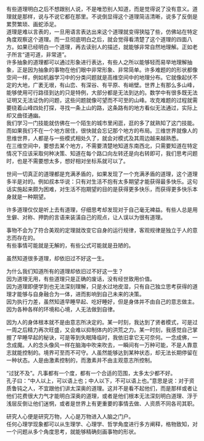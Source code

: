 有些道理明白之后不想跟别人说，不是唯恐别人知道，而是觉得说了没有意义。道理就是那样，说与不说它都在那里。不说倒显得这个道理简洁清晰，说多了反倒是累赘繁琐、画蛇添足。  
道理是难以言表的，一旦用语言表达出来这个道理就变得狭隘了些，仿佛站在特定角度观察这个道理。而一旦彻底明白之后，就会觉得看清楚了这个道理的四面八方。如果已经明白一个道理，再去读别人的描述，就能够非常自然地理解。正如老子所言“道可道，非常道”。      
许多抽象的道理都可以通过形象进行表达，有些人之所以能够轻而易举地理解抽象，正是因为抽象的事物在他们眼中非常形象、非常简单。许多难题的的形状都像空间一样，例如机器学习中的分类问题就是高维空间中的地理分布。它就像起伏不定的大地，广袤无垠，有山峦、有深谷、有平原、有峭壁。世界上有那么多山峰，能够使用可行路径到达的只是特例，大部分都是无法到达的。数学中有很多既无法证明又无法证伪的问题，这些问题就像可望而不可至的山峰。攻克难题的过程就需要绕着山峰四处打探，寻找一条上山的路，这条路有的地方看似无法通过，实际上却又曲径通幽。       
我们学习一门技能就仿佛在一个陌生的城市里闲逛，逛的多了就熟知了这门技能。而如果我们不在一个地方居住，很快就会忘记那个地方的布局。三维世界就像人的思维世界，人都是与一些模式相处久了，就会对模式及其周边越来越熟悉。  
在三维空间中，要想去某个地方，不需要清楚地知道东南西北，只需要知道在特定情况下应该采取何种决策、知道在每个路口向左转还是向右转即可，我们思考问题时，也是不需要想太多，想好相对坐标系就可以了。

世间一切真正的道理都是充满矛盾的，如果发现了一个充满矛盾的道理，这个道理多半是对的。例如叔本华说：只有对生活不抱有太多期望才能获得最多快乐。这句话实施起来颇为困难，对生活不抱期望的目的是获得更多快乐，而获得更多快乐本身就是一种期望。



许多道理仅仅是听上去有道理，仔细思考却发现对于自己毫无裨益。有些人总是用生僻、对称、押韵的言语来装潢自己的观点，让人误以为很有道理。



事物不会为了符合美观的定理就改变它自身的运行规律，客观规律是独立于人的意志而存在的。  
有些事情可能就是无解的，有些公式可能就是丑陋的。



虽然知道很多道理，却依旧过不好这一生。

为什么我们知道所有的道理却依旧过不好这一生？  
因为道理无用，有些道理只是正确的废话，没有经世致用价值。  
因为道理即便学到也无法深刻理解，只是水过地皮湿，只有自己独立思考获得的道理才能够与自身融合为一体，进而影响到自己未来的决策。  
因为执行力差，虽然知道早睡早起、吃好睡好，但是身体并不由自己的意志做主。因为各种各样的环境和心境，人无法做到自律。  

因为人的身体根本就不是由意志所决定的。某一时刻，我达到了贤者模式，可是过一周之后精力再次旺盛，又会难以抑制体内的洪荒之力。某一时刻，我感觉自己掌握了早睡早起的秘诀，可是等到失眠降临时，我依旧拿它无可奈何。一念成佛，一念成魔。人的念头像风一样在脑海中吹来吹去，一瞬间有一万种可能，不是人靠意志就能控制的。境界可至而不可守。人虽然能够达到某种状态，却无法长期停留在一种状态。人是由激素控制的，而激素并不由主观意志所控制。



“过犹不及”。凡事都有一个度，都有一个合适的范围，太多太少都不好。  
孔子曰：“中人以上，可以语上也；中人以下，不可以语上也。”意思是说：对于资质鲁钝之人，不宜跟他们讲太深奥的道理。这并不是看不起他们，而是那样或者让他们花费很大力气才能明白深奥的道理，或者是他们根本无法深刻明白道理、浮于浅层反倒让他们迷惘，或者是世界上有更重要的事情去做、人资质不同各司其职。



研究人心便是研究万物，人心是万物进入人脑之门户。  
任何心理学现象都可以从生理学、心理学、哲学角度进行多方阐释，格物致知，对一个问题从多个角度思考，就能够精确刻画事物的形状。
